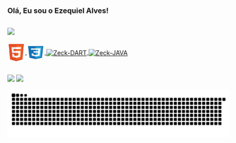 ### Olá, Eu sou o Ezequiel Alves!

 ##
 
 <div>
  <a href="https://github.com/OZecks">
  <img height="190em" src="https://github-readme-stats.vercel.app/api?username=ozecks&show_icons=true&theme=dark&include_all_commits=true&count_private=true"/>
  
</div>
<div style="display: inline_block"><br>
  <img align="center" alt="Zeck-HTML" width="40" src="https://raw.githubusercontent.com/devicons/devicon/master/icons/html5/html5-original.svg">
  <img align="center" alt="Zeck-CSS" height="30" width="40" src="https://raw.githubusercontent.com/devicons/devicon/master/icons/css3/css3-original.svg">
  <img align="center" alt="Zeck-DART" width="40" src="https://cdn.jsdelivr.net/gh/devicons/devicon/icons/dart/dart-plain.svg">
  <img align="center" alt="Zeck-JAVA" height="30" width="40" src="https://cdn.jsdelivr.net/gh/devicons/devicon/icons/java/java-original.svg">
</div>
  
  ##
  
  <div>
  <a href = "mailto:ezequiel.alves.souza06@gmail.com"><img src="https://img.shields.io/badge/-Gmail-%23333?style=for-the-badge&logo=gmail&logoColor=white" target="_blank"></a>
  <a href="https://www.linkedin.com/in/ezequiel-alves-b492341ba/" target="_blank"><img src="https://img.shields.io/badge/-LinkedIn-%230077B5?style=for-the-badge&logo=linkedin&logoColor=white" target="_blank"></a> 
 
  ![Snake animation](https://github.com/ozecks/ozecks/blob/output/github-contribution-grid-snake.svg)
  </div>
